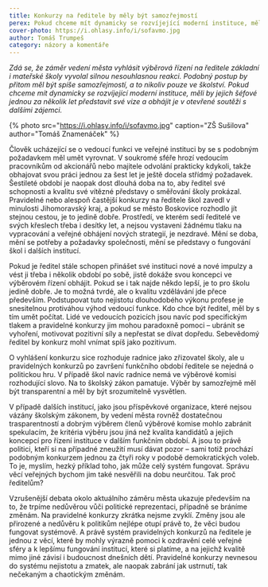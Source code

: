 ```yaml
---
title: Konkurzy na ředitele by měly být samozřejmostí
perex: Pokud chceme mít dynamicky se rozvíjející moderní instituce, měli by jejich šéfové jednou za několik let představit své vize a obhájit je v otevřené soutěži s dalšími zájemci.
cover-photo: https://i.ohlasy.info/i/sofavmo.jpg
author: Tomáš Trumpeš
category: názory a komentáře
---
```


*Zdá se, že záměr vedení města vyhlásit výběrová řízení na ředitele základní i mateřské školy vyvolal silnou nesouhlasnou reakci. Podobný postup by přitom měl být spíše samozřejmostí, a to nikoliv pouze ve školství. Pokud chceme mít dynamicky se rozvíjející moderní instituce, měli by jejich šéfové jednou za několik let představit své vize a obhájit je v otevřené soutěži s dalšími zájemci.*

{% photo src="https://i.ohlasy.info/i/sofavmo.jpg" caption="ZŠ Sušilova" author="Tomáš Znamenáček" %}

Člověk ucházející se o vedoucí funkci ve veřejné instituci by se s podobným požadavkem měl umět vyrovnat. V soukromé sféře hrozí vedoucím pracovníkům od akcionářů nebo majitele odvolání prakticky kdykoli, takže obhajovat svou práci jednou za šest let je ještě docela střídmý požadavek. Šestileté období je naopak dost dlouhá doba na to, aby ředitel své schopnosti a kvalitu své vítězné představy o směřování školy prokázal. Pravidelné nebo alespoň častější konkurzy na ředitele škol zavedl v minulosti Jihomoravský kraj, a pokud se město Boskovice rozhodlo jít stejnou cestou, je to jedině dobře. Prostředí, ve kterém sedí ředitelé ve svých křeslech třeba i desítky let, a nejsou vystaveni žádnému tlaku na vypracování a veřejné obhájení nových strategií, je nezdravé. Mění se doba, mění se potřeby a požadavky společnosti, mění se představy o fungování škol i dalších institucí.

Pokud je ředitel stále schopen přinášet své instituci nové a nové impulzy a vést ji třeba i několik období po sobě, jistě dokáže svou koncepci ve výběrovém řízení obhájit. Pokud se i tak najde někdo lepší, je to pro školu jedině dobře. Je to možná tvrdé, ale o kvalitu vzdělávání jde přece především. Podstupovat tuto nejistotu dlouhodobého výkonu profese je snesitelnou protiváhou výhod vedoucí funkce. Kdo chce být ředitel, měl by s tím umět počítat. Lidé ve vedoucích pozicích jsou navíc pod specifickým tlakem a pravidelné konkurzy jim mohou paradoxně pomoci – ubránit se vyhoření, motivovat pozitivní síly a nepřestat se dívat dopředu. Sebevědomý ředitel by konkurz mohl vnímat spíš jako pozitivum.

O vyhlášení konkurzu sice rozhoduje radnice jako zřizovatel školy, ale u pravidelných konkurzů po završení funkčního období ředitele se nejedná o politickou hru. V případě škol navíc radnice nemá ve výběrové komisi rozhodující slovo. Na to školský zákon pamatuje. Výběr by samozřejmě měl být transparentní a měl by být srozumitelně vysvětlen.

V případě dalších institucí, jako jsou příspěvkové organizace, které nejsou vázány školským zákonem, by vedení města rovněž dostatečnou trasparentností a dobrým výběrem členů výběrové komise mohlo zabránit spekulacím, že kritéria výběru jsou jiná než kvalita kandidátů a jejich koncepcí pro řízení instituce v dalším funkčním období. A jsou to právě politici, kteří si na případné zneužití musí dávat pozor – sami totiž prochází podobným konkurzem jednou za čtyři roky v podobě demokratických voleb. To je, myslím, hezký příklad toho, jak může celý systém fungovat. Správu věcí veřejných bychom jim také nesvěřili na dobu neurčitou. Tak proč ředitelům?

Vzrušenější debata okolo aktuálního záměru města ukazuje především na to, že trpíme nedůvěrou vůči politické reprezentaci, případně se bráníme změnám. Na pravidelné konkurzy zkrátka nejsme zvyklí. Změny jsou ale přirozené a nedůvěru k politikům nejlépe otupí právě to, že věci budou fungovat systémově. A právě systém pravidelných konkurzů na ředitele je jednou z věcí, které by mohly výrazně pomoci k ozdravění celé veřejné sféry a k lepšímu fungování institucí, které si platíme, a na jejichž kvalitě mimo jiné závisí i budoucnost dnešních dětí. Pravidelné konkurzy nevnesou do systému nejistotu a zmatek, ale naopak zabrání jak ustrnutí, tak nečekaným a chaotickým změnám.
